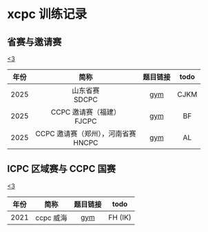 # xcpc 训练记录

## 省赛与邀请赛

[<3](/Invitational/)

|年份|简称|题目链接|todo|
|:-:|:-:|:-:|:-:|
|2025|山东省赛 <br>SDCPC|[gym](https://codeforces.com/gym/105930)|CJKM
|2025|CCPC 邀请赛（福建）<br>FJCPC|[gym](https://codeforces.com/gym/105977)|BF
|2025|CCPC 邀请赛（郑州），河南省赛<br>HNCPC|[gym](https://codeforces.com/gym/105941)|AL


## ICPC 区域赛与 CCPC 国赛

[<3](./Regional/)

|年份|简称|题目链接|todo|
|:-:|:-:|:-:|:-:|
|2021|ccpc 威海|[gym](https://codeforces.com/gym/103428)|FH (IK)
